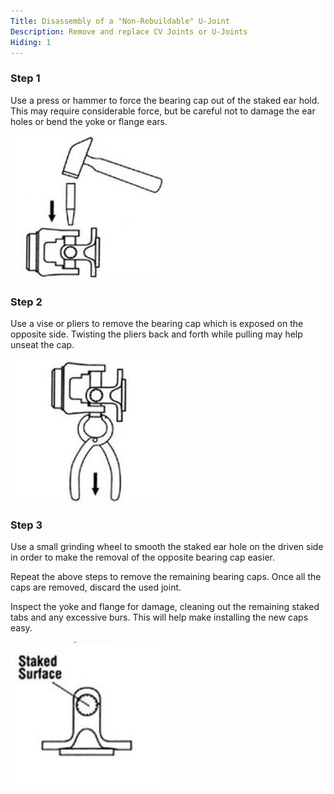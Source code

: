 ```yaml
---
Title: Disassembly of a "Non-Rebuildable" U-Joint
Description: Remove and replace CV Joints or U-Joints
Hiding: 1
---
```


### Step 1
Use a press or hammer to force the bearing cap out of the staked ear hold. This may require considerable force, but be careful not to damage the ear holes or bend the yoke or flange ears.
        
<div class="img-container">
	<img class="img-responsive img-rounded img-thumb" src="img/howto/non-rebuildable-joint/remove-1.jpg">
	<span class="caption"></span>
</div>

### Step 2
Use a vise or pliers to remove the bearing cap which is exposed on the opposite side. Twisting the pliers back and forth while pulling may help unseat the cap.
        
<div class="img-container">
	<img class="img-responsive img-rounded img-thumb" src="img/howto/non-rebuildable-joint/remove-2.jpg">
	<span class="caption"></span>
</div>

### Step 3
Use a small grinding wheel to smooth the staked ear hole on the driven side in order to make the removal of the opposite bearing cap easier.
<br>

Repeat the above steps to remove the remaining bearing caps. Once all the caps are removed, discard the used joint.
<br>

Inspect the yoke and flange for damage, cleaning out the remaining staked tabs and any excessive burs. This will help make installing the new caps easy.

<div class="img-container">
	<img class="img-responsive img-rounded img-thumb" src="img/howto/non-rebuildable-joint/remove-3.jpg">
	<span class="caption"></span>
</div>
